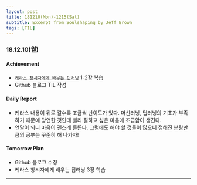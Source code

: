 ```yaml
---
layout: post
title: 181210(Mon)-1215(Sat)
subtitle: Excerpt from Soulshaping by Jeff Brown
tags: [TIL]
---
```


### 18.12.10(월)
#### Achievement
  - [`케라스 창시자에게 배우는 딥러닝`](http://www.kyobobook.co.kr/product/detailViewKor.laf?ejkGb=KOR&mallGb=KOR&barcode=9791160505979&orderClick=LEA&Kc=) 1-2장 복습
  - Github 블로그 TIL 작성

#### Daily Report
  - 케라스 내용이 뒤로 갈수록 조금씩 난이도가 있다. 머신러닝, 딥러닝의 기초가 부족하기 때문에 당연한 것인데 빨리 잘하고 싶은 마음에 조급함이 생긴다.
  - 연말이 되니 마음이 괜스레 들뜬다. 그럼에도 해야 할 것들이 많으니 정해진 분량만큼의 공부는 꾸준히 해 나가자!

#### Tomorrow Plan
  - Github 블로그 수정
  - 케라스 창시자에게 배우는 딥러닝 3장 학습

---
